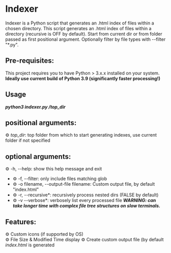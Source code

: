 # Indexer
Indexer is a Python script that generates an .html index of files within a chosen directory. This script generates an .html index of files within a directory (recursive is OFF by default). Start from current dir or from folder passed as first positional argument. Optionally filter by file types with --filter "*.py".

## Pre-requisites:
This project requires you to have Python > 3.x.x installed on your system. **Ideally use current build of Python 3.9 (significantly faster processing!)**

## Usage
***python3 indexer.py /top_dir***

## positional arguments:
⚙ *top_dir*: top folder from which to start generating indexes, use current folder if not specified

## optional arguments:

⚙ -h, --help: show this help message and exit
* ⚙ -f, --filter: only include files matching glob
* ⚙ -o filename, --output-file filename: Custom output file, by default "index.html"
* ⚙ -r, --recursive*: recursively process nested dirs (FALSE by default)
* ⚙ -v --verbose*: verbosely list every processed file ***WARNING: can take longer time with complex file tree structures on slow terminals.*** 

## Features:

⚙️ Custom icons (if supported by OS)  
⚙️ File Size & Modified Time display 
⚙️ Create custom output file (by default *index.html* is generated
